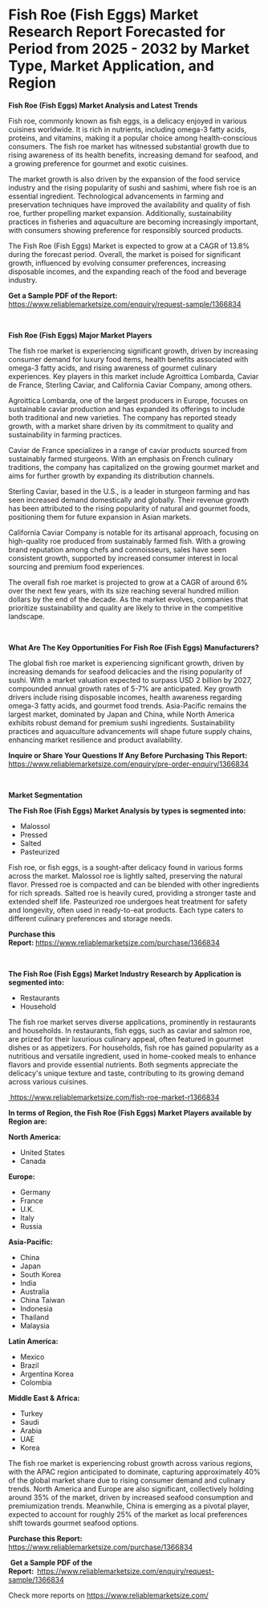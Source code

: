 <p><h1>Fish Roe (Fish Eggs) Market Research Report Forecasted for Period from 2025 -  2032 by Market Type, Market Application, and Region</h1></p><p><strong>Fish Roe (Fish Eggs) Market Analysis and Latest Trends</strong></p>
<p><p>Fish roe, commonly known as fish eggs, is a delicacy enjoyed in various cuisines worldwide. It is rich in nutrients, including omega-3 fatty acids, proteins, and vitamins, making it a popular choice among health-conscious consumers. The fish roe market has witnessed substantial growth due to rising awareness of its health benefits, increasing demand for seafood, and a growing preference for gourmet and exotic cuisines.</p><p>The market growth is also driven by the expansion of the food service industry and the rising popularity of sushi and sashimi, where fish roe is an essential ingredient. Technological advancements in farming and preservation techniques have improved the availability and quality of fish roe, further propelling market expansion. Additionally, sustainability practices in fisheries and aquaculture are becoming increasingly important, with consumers showing preference for responsibly sourced products.</p><p>The Fish Roe (Fish Eggs) Market is expected to grow at a CAGR of 13.8% during the forecast period. Overall, the market is poised for significant growth, influenced by evolving consumer preferences, increasing disposable incomes, and the expanding reach of the food and beverage industry.</p></p>
<p><strong>Get a Sample PDF of the Report:&nbsp;</strong> <a href="https://www.reliablemarketsize.com/enquiry/request-sample/1366834?utm_campaign=2526&utm_medium=2&utm_source=Github&utm_content=ia&utm_term=07042025&utm_id=fish-roe-fish-eggs">https://www.reliablemarketsize.com/enquiry/request-sample/1366834</a></p>
<p>&nbsp;</p>
<p><strong>Fish Roe (Fish Eggs) Major Market Players</strong></p>
<p><p>The fish roe market is experiencing significant growth, driven by increasing consumer demand for luxury food items, health benefits associated with omega-3 fatty acids, and rising awareness of gourmet culinary experiences. Key players in this market include Agroittica Lombarda, Caviar de France, Sterling Caviar, and California Caviar Company, among others.</p><p>Agroittica Lombarda, one of the largest producers in Europe, focuses on sustainable caviar production and has expanded its offerings to include both traditional and new varieties. The company has reported steady growth, with a market share driven by its commitment to quality and sustainability in farming practices.</p><p>Caviar de France specializes in a range of caviar products sourced from sustainably farmed sturgeons. With an emphasis on French culinary traditions, the company has capitalized on the growing gourmet market and aims for further growth by expanding its distribution channels.</p><p>Sterling Caviar, based in the U.S., is a leader in sturgeon farming and has seen increased demand domestically and globally. Their revenue growth has been attributed to the rising popularity of natural and gourmet foods, positioning them for future expansion in Asian markets.</p><p>California Caviar Company is notable for its artisanal approach, focusing on high-quality roe produced from sustainably farmed fish. With a growing brand reputation among chefs and connoisseurs, sales have seen consistent growth, supported by increased consumer interest in local sourcing and premium food experiences.</p><p>The overall fish roe market is projected to grow at a CAGR of around 6% over the next few years, with its size reaching several hundred million dollars by the end of the decade. As the market evolves, companies that prioritize sustainability and quality are likely to thrive in the competitive landscape.</p></p>
<p>&nbsp;</p>
<p><strong>What Are The Key Opportunities For Fish Roe (Fish Eggs) Manufacturers?</strong></p>
<p><p>The global fish roe market is experiencing significant growth, driven by increasing demands for seafood delicacies and the rising popularity of sushi. With a market valuation expected to surpass USD 2 billion by 2027, compounded annual growth rates of 5-7% are anticipated. Key growth drivers include rising disposable incomes, health awareness regarding omega-3 fatty acids, and gourmet food trends. Asia-Pacific remains the largest market, dominated by Japan and China, while North America exhibits robust demand for premium sushi ingredients. Sustainability practices and aquaculture advancements will shape future supply chains, enhancing market resilience and product availability.</p></p>
<p><strong>Inquire or Share Your Questions If Any Before Purchasing This Report:</strong> <a href="https://www.reliablemarketsize.com/enquiry/pre-order-enquiry/1366834?utm_campaign=2526&utm_medium=2&utm_source=Github&utm_content=ia&utm_term=07042025&utm_id=fish-roe-fish-eggs">https://www.reliablemarketsize.com/enquiry/pre-order-enquiry/1366834</a></p>
<p>&nbsp;</p>
<p><strong>Market Segmentation</strong></p>
<p><strong>The Fish Roe (Fish Eggs) Market Analysis by types is segmented into:</strong></p>
<p><ul><li>Malossol</li><li>Pressed</li><li>Salted</li><li>Pasteurized</li></ul></p>
<p><p>Fish roe, or fish eggs, is a sought-after delicacy found in various forms across the market. Malossol roe is lightly salted, preserving the natural flavor. Pressed roe is compacted and can be blended with other ingredients for rich spreads. Salted roe is heavily cured, providing a stronger taste and extended shelf life. Pasteurized roe undergoes heat treatment for safety and longevity, often used in ready-to-eat products. Each type caters to different culinary preferences and storage needs.</p></p>
<p><strong>Purchase this Report:&nbsp;</strong><a href="https://www.reliablemarketsize.com/purchase/1366834?utm_campaign=2526&utm_medium=2&utm_source=Github&utm_content=ia&utm_term=07042025&utm_id=fish-roe-fish-eggs">https://www.reliablemarketsize.com/purchase/1366834</a></p>
<p>&nbsp;</p>
<p><strong>The Fish Roe (Fish Eggs) Market Industry Research by Application is segmented into:</strong></p>
<p><ul><li>Restaurants</li><li>Household</li></ul></p>
<p><p>The fish roe market serves diverse applications, prominently in restaurants and households. In restaurants, fish eggs, such as caviar and salmon roe, are prized for their luxurious culinary appeal, often featured in gourmet dishes or as appetizers. For households, fish roe has gained popularity as a nutritious and versatile ingredient, used in home-cooked meals to enhance flavors and provide essential nutrients. Both segments appreciate the delicacy's unique texture and taste, contributing to its growing demand across various cuisines.</p></p>
<p><a href="https://www.reliablemarketsize.com/fish-roe-market-r1366834?utm_campaign=2526&utm_medium=2&utm_source=Github&utm_content=ia&utm_term=07042025&utm_id=fish-roe-fish-eggs">&nbsp;https://www.reliablemarketsize.com/fish-roe-market-r1366834</a></p>
<p><strong>In terms of Region, the Fish Roe (Fish Eggs) Market Players available by Region are:</strong></p>
<p>
    <p> <strong> North America: </strong>
        <ul>
            <li>United States</li>
            <li>Canada</li>
        </ul>
        </p> 
    <p> <strong> Europe: </strong>
        <ul>
            <li>Germany</li>
            <li>France</li>
            <li>U.K.</li>
            <li>Italy</li>
            <li>Russia</li>
        </ul>
        </p> 
    <p> <strong> Asia-Pacific: </strong>
        <ul>
            <li>China</li>
            <li>Japan</li>
            <li>South Korea</li>
            <li>India</li>
            <li>Australia</li>
            <li>China Taiwan</li>
            <li>Indonesia</li>
            <li>Thailand</li>
            <li>Malaysia</li>
        </ul>
        </p> 
    <p> <strong> Latin America: </strong>
        <ul>
            <li>Mexico</li>
            <li>Brazil</li>
            <li>Argentina Korea</li>
            <li>Colombia</li>
        </ul>
        </p> 
    <p> <strong> Middle East & Africa: </strong>
        <ul>
            <li>Turkey</li>
            <li>Saudi</li>
            <li>Arabia</li>
            <li>UAE</li>
            <li>Korea</li>
        </ul>
    </p>
    </p>
<p><p>The fish roe market is experiencing robust growth across various regions, with the APAC region anticipated to dominate, capturing approximately 40% of the global market share due to rising consumer demand and culinary trends. North America and Europe are also significant, collectively holding around 35% of the market, driven by increased seafood consumption and premiumization trends. Meanwhile, China is emerging as a pivotal player, expected to account for roughly 25% of the market as local preferences shift towards gourmet seafood options.</p></p>
<p><strong>Purchase this Report: </strong><a href="https://www.reliablemarketsize.com/purchase/1366834?utm_campaign=2526&utm_medium=2&utm_source=Github&utm_content=ia&utm_term=07042025&utm_id=fish-roe-fish-eggs">https://www.reliablemarketsize.com/purchase/1366834</a></p>
<p>&nbsp;<strong>Get a Sample PDF of the Report:&nbsp;&nbsp;</strong><a href="https://www.reliablemarketsize.com/enquiry/request-sample/1366834?utm_campaign=2526&utm_medium=2&utm_source=Github&utm_content=ia&utm_term=07042025&utm_id=fish-roe-fish-eggs">https://www.reliablemarketsize.com/enquiry/request-sample/1366834</a></p>
<p><strong></strong></p>
<p>Check more reports on <a href="https://www.reliablemarketsize.com/?utm_campaign=2526&utm_medium=2&utm_source=Github&utm_content=ia&utm_term=07042025&utm_id=fish-roe-fish-eggs">https://www.reliablemarketsize.com/</a></p>